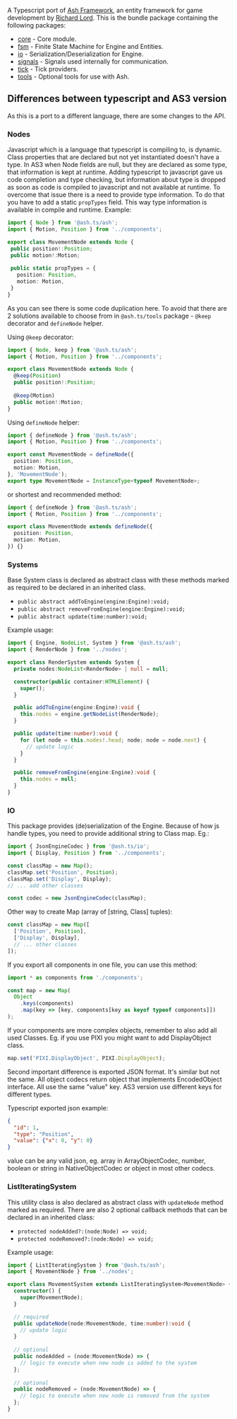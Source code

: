 A Typescript port of [Ash Framework], an entity framework for game development 
by [Richard Lord]. This is the bundle package containing the following packages:

- [core](../modules/core.html) - Core module.
- [fsm](../modules/fsm.html) - Finite State Machine for Engine and Entities.
- [io](../modules/io.html) - Serialization/Deserialization for Engine.
- [signals](../modules/signals.html) - Signals used internally for communication.
- [tick](../modules/tick.html) - Tick providers.
- [tools](../modules/tools.html) - Optional tools for use with Ash.  

## Differences between typescript and AS3 version

As this is a port to a different language, there are some changes to the API.

### Nodes

Javascript which is a language that typescript is compiling to, is dynamic. 
Class properties that are declared but not yet instantiated doesn't have a type. 
In AS3 when Node fields are null, but they are declared as some type, that
information is kept at runtime.
Adding typescript to javascript gave us code completion and type checking, 
but information about type is dropped as soon as code is compiled to javascript
and not available at runtime. To overcome that issue there is a need to provide
type information. To do that you have to add a static `propTypes` field. This 
way type information is available in compile and runtime. Example:
 
 ```typescript
import { Node } from '@ash.ts/ash';
import { Motion, Position } from '../components';

export class MovementNode extends Node {
  public position!:Position;
  public motion!:Motion;
  
  public static propTypes = {
    position: Position,
    motion: Motion,
  }
}
```

As you can see there is some code duplication here. To avoid that there are 
2 solutions available to choose from in `@ash.ts/tools` package - `@keep` decorator
and `defineNode` helper.

Using `@keep` decorator:
```typescript
import { Node, keep } from '@ash.ts/ash';
import { Motion, Position } from '../components';

export class MovementNode extends Node {
  @keep(Position)
  public position!:Position;
  
  @keep(Motion)
  public motion!:Motion;
}
```

Using `defineNode` helper:
```typescript
import { defineNode } from '@ash.ts/ash';
import { Motion, Position } from '../components';

export const MovementNode = defineNode({
  position: Position,
  motion: Motion,
}, 'MovementNode');
export type MovementNode = InstanceType<typeof MovementNode>;
```

or shortest and recommended method:

```typescript
import { defineNode } from '@ash.ts/ash';
import { Motion, Position } from '../components';

export class MovementNode extends defineNode({
  position: Position,
  motion: Motion,
}) {}
```

### Systems

Base System class is declared as abstract class with these methods marked as 
required to be declared in an inherited class.
- `public abstract addToEngine(engine:Engine):void;`
- `public abstract removeFromEngine(engine:Engine):void;`
- `public abstract update(time:number):void;`  

Example usage:

```typescript
import { Engine, NodeList, System } from '@ash.ts/ash';
import { RenderNode } from '../nodes';

export class RenderSystem extends System {
  private nodes:NodeList<RenderNode> | null = null;

  constructor(public container:HTMLElement) {
    super();
  }

  public addToEngine(engine:Engine):void {
    this.nodes = engine.getNodeList(RenderNode);
  }

  public update(time:number):void {
    for (let node = this.nodes!.head; node; node = node.next) {
      // update logic
    }
  }

  public removeFromEngine(engine:Engine):void {
    this.nodes = null;
  }
}
```

### IO

This package provides (de)serialization of the Engine. Because of how js handle 
types, you need to provide additional string to Class map. Eg.:

```typescript
import { JsonEngineCodec } from '@ash.ts/io';
import { Display, Position } from '../components';

const classMap = new Map();
classMap.set('Position', Position);
classMap.set('Display', Display);
// ... add other classes

const codec = new JsonEngineCodec(classMap);
```

Other way to create Map (array of [string, Class] tuples):

```typescript
const classMap = new Map([
  ['Position', Position],
  ['Display', Display],
  // ... other classes
]);
```

If you export all components in one file, you can use this method:

```typescript
import * as components from './components';

const map = new Map(
  Object
    .keys(components)
    .map(key => [key, components[key as keyof typeof components]])
);
```

If your components are more complex objects, remember to also add all used
Classes. Eg. if you use PIXI you might want to add DisplayObject class.

```typescript
map.set('PIXI.DisplayObject', PIXI.DisplayObject);
```

Second important difference is exported JSON format. It's similar but not the 
same. All object codecs return object that implements EncodedObject interface.
All use the same "value" key. AS3 version use different keys for different 
types.

Typescript exported json example:

```json
{
  "id": 1,
  "type": "Position",
  "value": {"x": 0, "y": 0}
}
```

value can be any valid json, eg. array in ArrayObjectCodec, number, boolean or 
string in NativeObjectCodec or object in most other codecs.

### ListIteratingSystem

This utility class is also declared as abstract class with `updateNode` method
marked as required. There are also 2 optional callback methods that can be 
declared in an inherited class:
- `protected nodeAdded?:(node:Node) => void;`
- `protected nodeRemoved?:(node:Node) => void;`

Example usage:

```typescript
import { ListIteratingSystem } from '@ash.ts/ash';
import { MovementNode } from '../nodes';

export class MovementSystem extends ListIteratingSystem<MovementNode> {
  constructor() {
    super(MovementNode);
  }

  // required
  public updateNode(node:MovementNode, time:number):void {
    // update logic
  }
  
  // optional
  public nodeAdded = (node:MovementNode) => {
    // logic to execute when new node is added to the system
  };
  
  // optional
  public nodeRemoved = (node:MovementNode) => {
    // logic to execute when new node is removed from the system
  };
}

```


[Ash Framework]: https://github.com/richardlord/Ash
[Richard Lord]: https://www.richardlord.net

